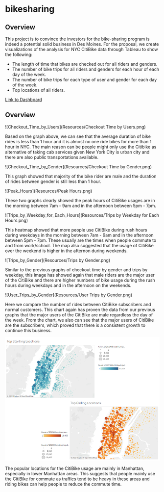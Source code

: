 # bikesharing

## Overview
This project is to convince the investors for the bike-sharing program is indeed a potential solid business in Des Moines. For the proposal, we create visualizations of the analysis for NYC CitiBike data through Tableau to show the following: 

- The length of time that bikes are checked out for all riders and genders.
- The number of bike trips for all riders and genders for each hour of each day of the week.
- The number of bike trips for each type of user and gender for each day of the week.
- Top locations of all riders.

[Link to Dashboard](https://public.tableau.com/views/BikesharingChallenge_16490499541810/BikesharingChallenge?:language=en-US&publish=yes&:display_count=n&:origin=viz_share_link)

## Overview
![Checkout_Time_by_Users](Resources/Checkout Time by Users.png)

Based on the graph above, we can see that the average duration of bike rides is less than 1 hour and it is almost no one ride bikes for more than 1 hour in NYC. The main reason can be people might only use the Citibike as alternative of taking cab services given New York City is urban city and there are also public transportations available. 

![Checkout_Time_by_Gender](Resources/Checkout Time by Gender.png)

This graph showed that majority of the bike rider are male and the duration of rides between gender is still less than 1 hour.

![Peak_Hours](Resources/Peak Hours.png)

These two graphs clearly showed the peak hours of CitiBike usages are in the morning between 7am - 9am and in the afternoon between 5pm - 7pm.

![Trips_by_Weekday_for_Each_Hours](Resources/Trips by Weekday for Each Hours.png)

This heatmap showed that more people use CitiBike during rush hours during weekdays in the morning between 7am - 9am and  in the afternoon between 5pm - 7pm. These usually are the times when people commute to and from work/school. The map also suggested that the usage of CitiBike over the weekend is higher in the afternon during weekends. 

![Trips_by_Gender](Resources/Trips by Gender.png)

Similar to the previous graphs of checkout time by gender and trips by weekday, this image has showed again that male riders are the major user of the CitiBike and there are higher numbers of bike usage during the rush hours during weekdays and in the afternoon on the weekends. 

![User_Trips_by_Gender](Resources/User Trips by Gender.png)

Here we compare the number of rides between CitiBike subscribers and normal customers. This chart again has proven the data from our previous graphs that the major users of the CitiBike are male regardless the day of the week. From the chart, we also can see that the major users of CitiBike are the subscribers, which proved that there is a consistent growth to continue this business. 

![Top_locations](https://github.com/Krystal313/bikesharing/blob/b31976608bc435f13f70344e9dcaf57be8fb3e33/Resources/Top%20locations.png)

The popular locations for the CitiBike usage are mainly in Manhattan, especially in lower Manhattan areas. This suggests that people mainly use the CitiBike for commute as traffics tend to be heavy in these areas and riding bikes can help people to reduce the commute time. 
